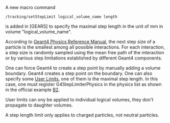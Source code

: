 A new macro command

```
/tracking/setStepLimit logical_volume_name length
```

is added in [GEARS] to specify the maximal step length in the unit of mm in volume "logical_volume_name".

According to [Geant4 Physics Reference Manual](https://geant4.web.cern.ch/documentation/dev/prm_html/PhysicsReferenceManual/generalities/particletransport/occurence.html), the next step size of a particle is the smallest among all possible interactions. For each interaction, a step size is randomly sampled using the mean free path of the interaction or by various step limitations established by different Geant4 components.

One can force Geant4 to create a step point by manually adding a volume boundary. Geant4 creates a step point on the boundary. One can also specify some [User Limits](https://geant4-userdoc.web.cern.ch/UsersGuides/ForApplicationDeveloper/html/TrackingAndPhysics/userLimits.html), one of them is the maximal step length. In this case, one must register G4StepLimiterPhysics in the physics list as shown in the official example [B2].

User limits can ony be applied to individual logical volumes, they don't propagate to daughter volumes.

A step length limit only applies to charged particles, not neutral particles.

[B2]: https://geant4-userdoc.web.cern.ch/UsersGuides/ForApplicationDeveloper/html/Examples/BasicCodes.html#example-b2